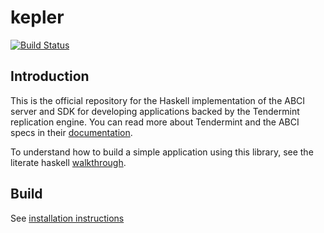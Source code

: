 # kepler

[![Build Status](https://travis-ci.com/f-o-a-m/kepler.svg?branch=master)](https://travis-ci.com/f-o-a-m/kepler)

## Introduction
This is the official repository for the Haskell implementation of the ABCI server and
SDK for developing applications backed by the Tendermint replication engine. You can
read more about Tendermint and the ABCI specs in their [documentation](https://tendermint.com/docs/spec/abci/).

To understand how to build a simple application using this library, see the literate haskell [walkthrough](https://github.com/f-o-a-m/kepler/blob/master/hs-abci-docs/nameservice/README.md).

## Build

See [installation instructions](https://github.com/f-o-a-m/kepler/blob/master/INSTALL.md)
